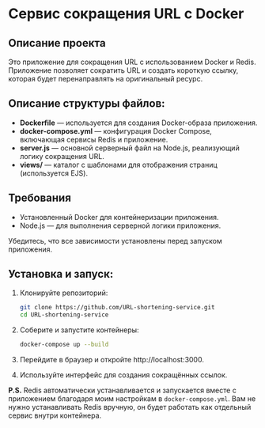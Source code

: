 # Сервис сокращения URL с Docker

## Описание проекта
Это приложение для сокращения URL с использованием Docker и Redis. Приложение позволяет сократить URL и создать короткую ссылку, которая будет перенаправлять на оригинальный ресурс.

## Описание структуры файлов:
- **Dockerfile** — используется для создания Docker-образа приложения.
- **docker-compose.yml** — конфигурация Docker Compose, включающая сервисы Redis и приложение.
- **server.js** — основной серверный файл на Node.js, реализующий логику сокращения URL.
- **views/** — каталог с шаблонами для отображения страниц (используется EJS).

## Требования
- Установленный Docker для контейнеризации приложения.
- Node.js — для выполнения серверной логики приложения.

Убедитесь, что все зависимости установлены перед запуском приложения.

## Установка и запуск:

1. Клонируйте репозиторий:
   ```bash
   git clone https://github.com/URL-shortening-service.git
   cd URL-shortening-service

2. Соберите и запустите контейнеры:
   ```bash
   docker-compose up --build

3. Перейдите в браузер и откройте http://localhost:3000.

4. Используйте интерфейс для создания сокращённых ссылок.

**P.S.** Redis автоматически устанавливается и запускается вместе с приложением благодаря моим настройкам в `docker-compose.yml`. Вам не нужно устанавливать Redis вручную, он будет работать как отдельный сервис внутри контейнера.

